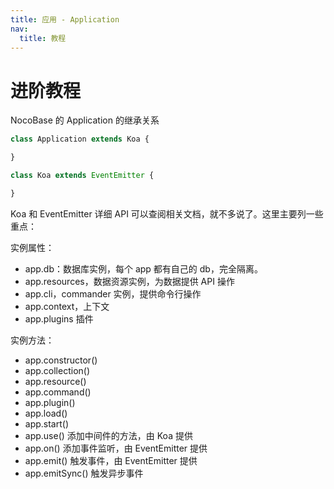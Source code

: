 ```yaml
---
title: 应用 - Application
nav:
  title: 教程
---
```


# 进阶教程

NocoBase 的 Application 的继承关系

```ts
class Application extends Koa {

}

class Koa extends EventEmitter {

}
```

Koa 和 EventEmitter 详细 API 可以查阅相关文档，就不多说了。这里主要列一些重点：

实例属性：

- app.db：数据库实例，每个 app 都有自己的 db，完全隔离。
- app.resources，数据资源实例，为数据提供 API 操作
- app.cli，commander 实例，提供命令行操作
- app.context，上下文
- app.plugins 插件

实例方法：

- app.constructor()
- app.collection()
- app.resource()
- app.command()
- app.plugin()
- app.load()
- app.start()
- app.use() 添加中间件的方法，由 Koa 提供
- app.on() 添加事件监听，由 EventEmitter 提供
- app.emit() 触发事件，由 EventEmitter 提供
- app.emitSync() 触发异步事件
